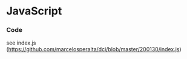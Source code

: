 # JavaScript

### Code

see index.js (https://github.com/marcelosperalta/dci/blob/master/200130/index.js)